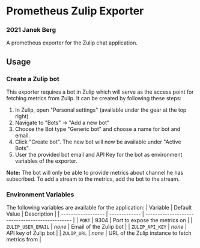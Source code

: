 # Prometheus Zulip Exporter
### 2021 Janek Berg
A prometheus exporter for the Zulip chat application.

## Usage
### Create a Zulip bot
This exporter requires a bot in Zulip which will serve as the access point for fetching metrics from Zulip. It can be created by following these steps:
1. In Zulip, open "Personal settings" (available under the gear at the top right)
2. Navigate to "Bots" -> "Add a new bot"
3. Choose the Bot type "Generic bot" and choose a name for bot and email.
4. Click "Create bot". The new bot will now be available under "Active Bots".
5. User the provided bot email and API Key for the bot as environment variables of the exporter.

**Note:** The bot will only be able to provide metrics about channel he has subscribed. To add a stream to the metrics, add the bot to the stream.

### Environment Variables
The following variables are available for the application:
| Variable           | Default Value | Description                                     |
| ------------------ | ------------- | ----------------------------------------------- |
| `PORT`             | 9304          | Port to expose the metrics on                   |
| `ZULIP_USER_EMAIL` | _none_        | Email of the Zulip bot                          |
| `ZULIP_API_KEY`    | _none_        | API key of Zulip bot                            |
| `ZULIP_URL`        | _none_        | URL of the Zulip instance to fetch metrics from |